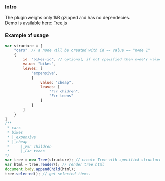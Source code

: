 ### Intro
The plugin weighs only 1kB gzipped and has no dependecies.  
Demo is available here: [Tree.js](http://akwuh.me/tree.js)

### Example of usage
```javascript
var structure = [
    "cars", // a node will be created with id == value == "node 1"
    {
        id: "bikes-id", // optional, if not specified then node's value will be used
        value: "bikes",
        leaves: [
            "expensive", 
            {
                value: "cheap",
                leaves: [
                    "For chidren",
                    "For teens"
                ]
            }
        ]
    }
]
/** 
 * cars
 * bikes
 * |_expensive
 * |_cheap
 *     |_For children
 *     |_For teens
*/
var tree = new Tree(structure); // create Tree with specified structure
var html = tree.render(); // render tree html
document.body.appendChild(html);
tree.selected(); // get selected items.
```
